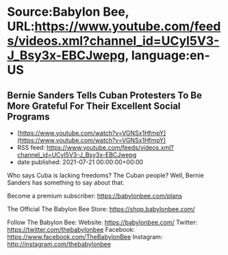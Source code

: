 # Source:Babylon Bee, URL:https://www.youtube.com/feeds/videos.xml?channel_id=UCyl5V3-J_Bsy3x-EBCJwepg, language:en-US

## Bernie Sanders Tells Cuban Protesters To Be More Grateful For Their Excellent Social Programs
 - [https://www.youtube.com/watch?v=VGNSx1HfmpY](https://www.youtube.com/watch?v=VGNSx1HfmpY)
 - RSS feed: https://www.youtube.com/feeds/videos.xml?channel_id=UCyl5V3-J_Bsy3x-EBCJwepg
 - date published: 2021-07-21 00:00:00+00:00

Who says Cuba is lacking freedoms? The Cuban people? Well, Bernie Sanders has something to say about that.

Become a premium subscriber:  https://babylonbee.com/plans

The Official The Babylon Bee Store:  https://shop.babylonbee.com/

Follow The Babylon Bee:
Website: https://babylonbee.com/
Twitter: https://twitter.com/thebabylonbee
Facebook: https://www.facebook.com/TheBabylonBee
Instagram: http://instagram.com/thebabylonbee

